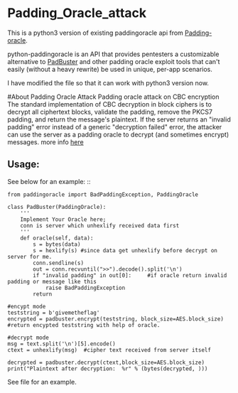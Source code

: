 # Padding_Oracle_attack
This is a python3 version of existing paddingoracle api from [Padding-oracle](https://github.com/truongkma/ctf-tools/tree/master/Padding-oracle). 

python-paddingoracle is an API that provides pentesters a customizable
alternative to [PadBuster](https://github.com/GDSSecurity/PadBuster) and other padding oracle exploit tools that can't
easily (without a heavy rewrite) be used in unique, per-app scenarios.

I have modified the file so that it can work with python3 version now.

#About Padding Oracle Attack
Padding oracle attack on CBC encryption
The standard implementation of CBC decryption in block ciphers is to decrypt all ciphertext blocks, validate the padding, remove the PKCS7 padding, and return the message's plaintext. If the server returns an "invalid padding" error instead of a generic "decryption failed" error, the attacker can use the server as a padding oracle to decrypt (and sometimes encrypt) messages.
more info [here]( https://en.wikipedia.org/wiki/Padding_oracle_attack)

Usage: 
------

See below for an example: ::

    from paddingoracle import BadPaddingException, PaddingOracle
    
    class PadBuster(PaddingOracle):
        '''
        Implement Your Oracle here;
        conn is server which unhexlify received data first
        '''
        def oracle(self, data):
            s = bytes(data)
            s = hexlify(s) #since data get unhexlify before decrypt on server for me.
            conn.sendline(s)
            out = conn.recvuntil(">>").decode().split('\n')
            if "invalid padding" in out[0]:     #if oracle return invalid padding or message like this
                raise BadPaddingException
            return
            
    #encypt mode        
    teststring = b'givemetheflag'
    encrypted = padbuster.encrypt(teststring, block_size=AES.block_size)
    #return encypted teststring with help of oracle.
    
    #decrypt mode
    msg = text.split('\n')[5].encode()
    ctext = unhexlify(msg)  #cipher text received from server itself

    decrypted = padbuster.decrypt(ctext,block_size=AES.block_size)
    print("Plaintext after decryption:  %r" % (bytes(decrypted, )))
    
See file for an example.    
